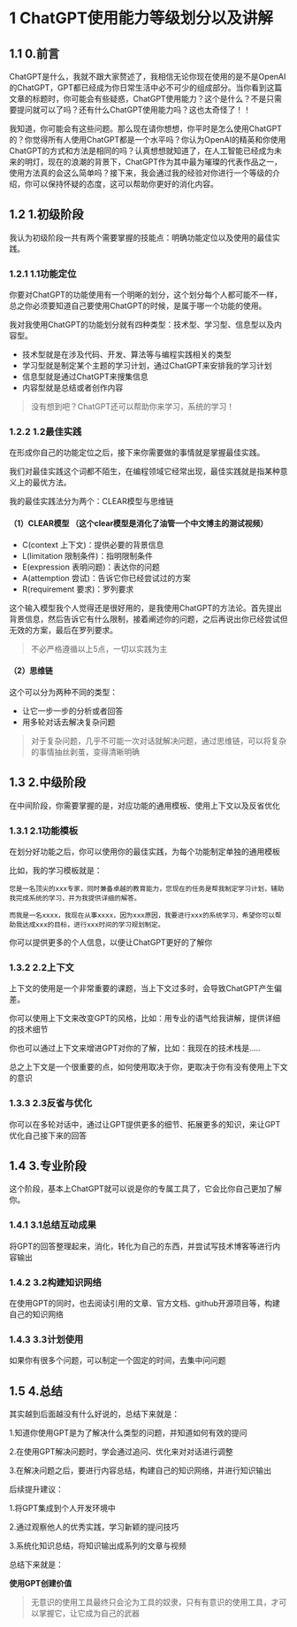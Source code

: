 # 1 ChatGPT使用能力等级划分以及讲解

## 1.1 0.前言

ChatGPT是什么，我就不跟大家赘述了，我相信无论你现在使用的是不是OpenAI的ChatGPT，GPT都已经成为你日常生活中必不可少的组成部分。当你看到这篇文章的标题时，你可能会有些疑惑，ChatGPT使用能力？这个是什么？不是只需要提问就可以了吗？还有什么ChatGPT使用能力吗？这也太奇怪了！！

我知道，你可能会有这些问题。那么现在请你想想，你平时是怎么使用ChatGPT的？你觉得所有人使用ChatGPT都是一个水平吗？你认为OpenAI的精英和你使用ChatGPT的方式和方法是相同的吗？认真想想就知道了，在人工智能已经成为未来的明灯，现在的浪潮的背景下，ChatGPT作为其中最为璀璨的代表作品之一，使用方法真的会这么简单吗？接下来，我会通过我的经验对你进行一个等级的介绍，你可以保持怀疑的态度，这可以帮助你更好的消化内容。

## 1.2 1.初级阶段

我认为初级阶段一共有两个需要掌握的技能点：明确功能定位以及使用的最佳实践。

### 1.2.1 1.1功能定位

你要对ChatGPT的功能使用有一个明晰的划分，这个划分每个人都可能不一样，总之你必须要知道自己要使用ChatGPT的时候，是属于哪一个功能的使用。

我对我使用ChatGPT的功能划分就有四种类型：技术型、学习型、信息型以及内容型。

- 技术型就是在涉及代码、开发、算法等与编程实践相关的类型
- 学习型就是制定某个主题的学习计划，通过ChatGPT来安排我的学习计划
- 信息型就是通过ChatGPT来搜集信息
- 内容型就是总结或者创作内容

> 没有想到吧？ChatGPT还可以帮助你来学习，系统的学习！

### 1.2.2 1.2最佳实践

在形成你自己的功能定位之后，接下来你需要做的事情就是掌握最佳实践。

我们对最佳实践这个词都不陌生，在编程领域它经常出现，最佳实践就是指某种意义上的最优方法。

我的最佳实践法分为两个：CLEAR模型与思维链

#### （1）CLEAR模型 （这个clear模型是消化了油管一个中文博主的测试视频）

- C(context  上下文)：提供必要的背景信息
- L(limitation 限制条件)：指明限制条件
- E(expression 表明问题)：表达你的问题
- A(attemption 尝试)：告诉它你已经尝试过的方案
- R(requirement 要求)：罗列要求

这个输入模型我个人觉得还是很好用的，是我使用ChatGPT的方法论。首先提出背景信息，然后告诉它有什么限制，接着阐述你的问题，之后再说出你已经尝试但无效的方案，最后在罗列要求。

> 不必严格遵循以上5点，一切以实践为主

#### （2）思维链

这个可以分为两种不同的类型：

- 让它一步一步的分析或者回答
- 用多轮对话去解决复杂问题

> 对于复杂问题，几乎不可能一次对话就解决问题，通过思维链，可以将复杂的事情抽丝剥茧，变得清晰明确

## 1.3 2.中级阶段

在中间阶段，你需要掌握的是，对应功能的通用模板、使用上下文以及反省优化

### 1.3.1 2.1功能模板

在划分好功能之后，你可以使用你的最佳实践，为每个功能制定单独的通用模板

比如，我的学习模板就是：

```
您是一名顶尖的xxx专家，同时兼备卓越的教育能力，您现在的任务是帮我制定学习计划，辅助我完成系统的学习，并为我提供详细的解答。

而我是一名xxxx，我现在从事xxxx，因为xxx原因，我要进行xxx的系统学习，希望你可以帮助我达成xxx的目标，进行xxx时间的学习规划制定。
```

你可以提供更多的个人信息，以便让ChatGPT更好的了解你

### 1.3.2 2.2上下文

上下文的使用是一个非常重要的课题，当上下文过多时，会导致ChatGPT产生偏差。

你可以使用上下文来改变GPT的风格，比如：用专业的语气给我讲解，提供详细的技术细节

你也可以通过上下文来增进GPT对你的了解，比如：我现在的技术栈是.....

总之上下文是一个很重要的点，如何使用取决于你，更取决于你有没有使用上下文的意识

### 1.3.3 2.3反省与优化

你可以在多轮对话中，通过让GPT提供更多的细节、拓展更多的知识，来让GPT优化自己接下来的回答

## 1.4 3.专业阶段

这个阶段，基本上ChatGPT就可以说是你的专属工具了，它会比你自己更加了解你。

### 1.4.1 3.1总结互动成果

将GPT的回答整理起来，消化，转化为自己的东西，并尝试写技术博客等进行内容输出

### 1.4.2 3.2构建知识网络

在使用GPT的同时，也去阅读引用的文章、官方文档、github开源项目等，构建自己的知识网络

### 1.4.3 3.3计划使用

如果你有很多个问题，可以制定一个固定的时间，去集中问问题

## 1.5 4.总结

其实越到后面越没有什么好说的，总结下来就是：

1.知道你使用GPT是为了解决什么类型的问题，并知道如何有效的提问

2.在使用GPT解决问题时，学会通过追问、优化来对对话进行调整

3.在解决问题之后，要进行内容总结，构建自己的知识网络，并进行知识输出

后续提升建议：

1.将GPT集成到个人开发环境中

2.通过观察他人的优秀实践，学习新颖的提问技巧

3.系统化知识总结，将知识输出成系列的文章与视频

总结下来就是：

**使用GPT创建价值**

> 无意识的使用工具最终只会沦为工具的奴隶，只有有意识的使用工具，才可以掌握它，让它成为自己的武器

